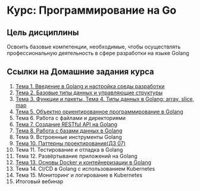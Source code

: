 # Курс: Программирование на Go 

## Цель дисциплины
Освоить базовые компетенции, необходимые, чтобы осуществлять
профессиональную деятельность в сфере разработки на языке Golang

## Ссылки на Домашние задания курса

1. [Тема 1. Введение в Golang и настройка среды разработки](/src/github.com/HelloWorld/README.md)
1. [Тема 2. Базовые типы данных и управляющие структуры](/src/github.com/BudgetCalcSimple/README.md)
1. [Тема 3. Функции и пакеты, Тема 4. Типы данных в Golang: array, slice, map](/src/github.com/FuncPackageTypes/README.md)
1. [Тема 5. Объектно ориентированное программирование в Golang](/src/github.com/dz-04_Topic05_BookLibrary/README.md)
1. Тема 6. Работа с файлами и директориями
1. [Тема 7. Создание RESTful API на Golang](/src/github.com/dz-05_RESTful_API/README.md)
1. [Тема 8. Работа с базами данных в Golang](/src/github.com/dz-06_DB_Docker_API/README.md)
1. Тема 9. Встроенные инструменты Golang
1. [Тема 10. Паттерны проектирования(ДЗ 07)](/src/github.com/dz-07_ComissionsCalc/README.md)
1. Тема 11. Тестирование и отладка в Golang
1. Тема 12. Развёртывание приложений на Golang
1. [Тема 13. Основы Docker и контейнеризации в Golang](/src/github.com/dz-08_Currency_Rate/README.md)
1. Тема 14. CI/CD в Golang с использованием Kubernetes
1. Тема 15. Мониторинг и логирование в Kubernetes
1. Итоговый вебинар